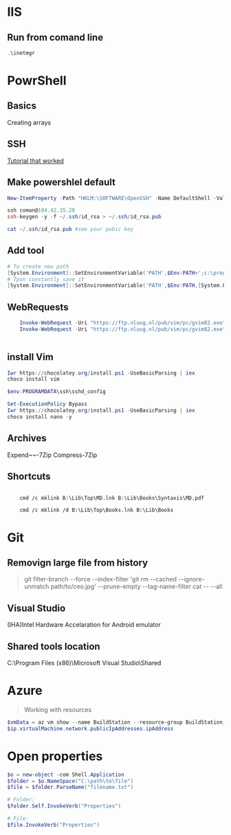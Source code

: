 # IIS

## Run from comand line
```powershell
.\inetmgr
```
 

# PowrShell


## Basics
Creating arrays


## SSH
[Tutorial that worked](https://www.tutorialdocs.com/article/windows-openssh-tutorial.html)

## Make powershlel default

```powershell
New-ItemProperty -Path "HKLM:\SOFTWARE\OpenSSH" -Name DefaultShell -Value "C:\Windows\System32\WindowsPowerShell\v1.0\powershell.exe" -PropertyType String -Force
```

```Powershell
ssh coman@104.42.35.28
ssh-keygen -y -f ~/.ssh/id_rsa > ~/.ssh/id_rsa.pub

cat ~/.ssh/id_rsa.pub #see your pubic key

```
## Add tool
```powershell
# To create new path
[System.Environment]::SetEnvironmentVariable('PATH',$Env:PATH+';c:\program files\7-zip\')
# Tpon constantly save it
[System.Environment]::SetEnvironmentVariable('PATH',$Env:PATH,[System.EnvironmentVariableTarget]::Machine)
```
## WebRequests

```powershell
    Invoke-WebRequest -Uri "https://ftp.nluug.nl/pub/vim/pc/gvim82.exe" -UseBasicParsing
    Invoke-WebRequest -Uri "https://ftp.nluug.nl/pub/vim/pc/gvim82.exe" -OutFile gvim82.exe
    
```
## install Vim
```powershell
Iwr https://chocolatey.org/install.ps1 -UseBasicParsing | iex
choco install vim

$env:PROGRAMDATA\ssh\sshd_config 

Set-ExecutionPolicy Bypass
Iwr https://chocolatey.org/install.ps1 -UseBasicParsing | iex
choco install nano -y
```


## Archives
Expend~~-7Zip
Compress-7Zip

## Shortcuts
```PoserShell

    cmd /c mklink B:\Lib\Top\MD.lnk B:\Lib\Books\Syntaxis\MD.pdf

    cmd /c mklink /d B:\Lib\Top\Books.lnk B:\Lib\Books
```



# Git
## Removign large file from history
>git filter-branch --force --index-filter  'git rm --cached --ignore-unmatch path/to/ceo.jpg'  --prune-empty --tag-name-filter cat -- --all

## Visual Studio
(IHA)Intel Hardware Accelaration  for Android emulator


## Shared tools location
C:\Program Files (x86)\Microsoft Visual Studio\Shared



# Azure

>Working with resources
```powershell
$vmData = az vm show --name BuildStation --resource-group BuildStation_group | ConvertFrom-Json 
$ip.virtualMachine.network.publicIpAddresses.ipAddress
```

# Open properties
```powershell
$o = new-object -com Shell.Application
$folder = $o.NameSpace("C:\path\to\file")
$file = $folder.ParseName("filename.txt")

# Folder:
$folder.Self.InvokeVerb("Properties")

# File:
$file.InvokeVerb("Properties")
```